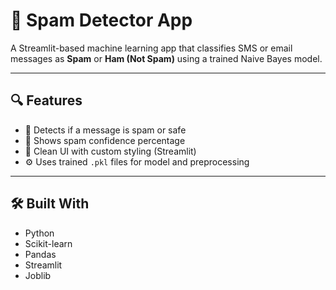 # 📨 Spam Detector App

A Streamlit-based machine learning app that classifies SMS or email messages as **Spam** or **Ham (Not Spam)** using a trained Naive Bayes model.

---

## 🔍 Features

- 🔎 Detects if a message is spam or safe
- 🧠 Shows spam confidence percentage
- 🎨 Clean UI with custom styling (Streamlit)
- ⚙️ Uses trained `.pkl` files for model and preprocessing

---

## 🛠 Built With

- Python
- Scikit-learn
- Pandas
- Streamlit
- Joblib
